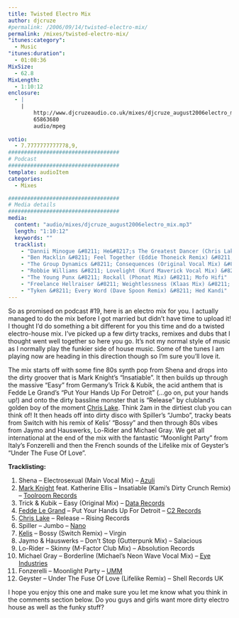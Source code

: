```yaml
---
title: Twisted Electro Mix
author: djcruze
#permalink: /2006/09/14/twisted-electro-mix/
permalink: /mixes/twisted-electro-mix/
"itunes:category":
  - Music
"itunes:duration":
  - 01:08:36
MixSize:
  - 62.8
MixLength:
  - 1:10:12
enclosure:
  - |
    |
        http://www.djcruzeaudio.co.uk/mixes/djcruze_august2006electro_mix.mp3
        65863680
        audio/mpeg
        
votio:
  - 7.7777777777778,9,
###################################
# Podcast
###################################
template: audioItem
categories:
  - Mixes

###################################
# Media details
###################################
media:
  content: "audio/mixes/djcruze_august2006electro_mix.mp3"
  length: "1:10:12"
  keywords: ""
  tracklist:
    - "Dannii Minogue &#8211; He&#8217;s The Greatest Dancer (Chris Lake Remix) &#8211; AATW"
    - "Ben Macklin &#8211; Feel Together (Eddie Thoneick Remix) &#8211; Free2Air Recordings"
    - "The Group Dynamics &#8211; Consequences (Original Vocal Mix) &#8211; UMM"
    - "Robbie Williams &#8211; Lovelight (Kurd Maverick Vocal Mix) &#8211; EMI"
    - "The Young Punx &#8211; Rockall (Phonat Mix) &#8211; Mofo Hifi"
    - "Freelance Hellraiser &#8211; Weightlessness (Klaas Mix) &#8211; Ugly Truth"
    - "Tyken &#8211; Every Word (Dave Spoon Remix) &#8211; Hed Kandi"
---
```


So as promised on podcast #19, here is an electro mix for you. I actually managed to do the mix before I got married but didn&#8217;t have time to upload it! I thought I&#8217;d do something a bit different for you this time and do a twisted electro-house mix. I&#8217;ve picked up a few dirty tracks, remixes and dubs that I thought went well together so here you go. It&#8217;s not my normal style of music as I normally play the funkier side of house music. Some of the tunes I am playing now are heading in this direction though so I&#8217;m sure you&#8217;ll love it.

The mix starts off with some fine 80s synth pop from Shena and drops into the dirty groover that is Mark Knight&#8217;s &#8220;Insatiable&#8221;. It then builds up through the massive &#8220;Easy&#8221; from Germany&#8217;s Trick &#038; Kubik, the acid anthem that is Fedde Le Grand&#8217;s &#8220;Put Your Hands Up For Detroit&#8221; (&#8230;go on, put your hands up!) and onto the dirty bassline monster that is &#8220;Release&#8221; by clubland&#8217;s golden boy of the moment [Chris Lake][1]. Think 2am in the dirtiest club you can think of! It then heads off into dirty disco with Spiller&#8217;s &#8220;Jumbo&#8221;, tracky beats from Switch with his remix of Kelis&#8217; &#8220;Bossy&#8221; and then through 80s vibes from Jaymo and Hauswerks, Lo-Rider and Michael Gray. We get all international at the end of the mix with the fantastic &#8220;Moonlight Party&#8221; from Italy&#8217;s Fonzerelli and then the French sounds of the Lifelike mix of Geyster&#8217;s &#8220;Under The Fuse Of Love&#8221;.

**Tracklisting:**

  1. Shena &#8211; Electrosexual (Main Vocal Mix) &#8211; [Azuli][2]
  2. [Mark Knight][3] feat. Katherine Ellis &#8211; Insatiable (Kami&#8217;s Dirty Crunch Remix) &#8211; [Toolroom Records][4]
  3. Trick &#038; Kubik &#8211; Easy (Original Mix) &#8211; [Data Records][5]
  4. [Fedde Le Grand][6] &#8211; Put Your Hands Up For Detroit &#8211; [C2 Records][7]
  5. [Chris Lake][1] &#8211; Release &#8211; Rising Records
  6. Spiller &#8211; Jumbo &#8211; [Nano][8]
  7. [Kelis][9] &#8211; Bossy (Switch Remix) &#8211; Virgin
  8. Jaymo &#038; Hauswerks &#8211; Don&#8217;t Stop (Gutterpunk Mix) &#8211; Salacious
  9. Lo-Rider &#8211; Skinny (M-Factor Club Mix) &#8211; Absolution Records
 10. Michael Gray &#8211; Borderline (Michael&#8217;s Neon Wave Vocal Mix) &#8211; [Eye Industries][10]
 11. Fonzerelli &#8211; Moonlight Party &#8211; [UMM][11]
 12. Geyster &#8211; Under The Fuse Of Love (Lifelike Remix) &#8211; Shell Records UK

I hope you enjoy this one and make sure you let me know what you think in the comments section below. Do you guys and girls want more dirty electro house as well as the funky stuff?

 [1]: http://www.chris-lake.com/
 [2]: http://www.azuli.com/
 [3]: http://www.djmarkknight.com/
 [4]: http://www.toolroomrecords.com/
 [5]: http://www.ministryofsound.com/
 [6]: http://www.feddelegrand.com/
 [7]: http://www.myspace.com/cr2records
 [8]: http://www.myspace.com/nanorec
 [9]: http://www.kelis.co.uk/
 [10]: http://www.eyeindustries.com/
 [11]: http://www.ummrecords.com/